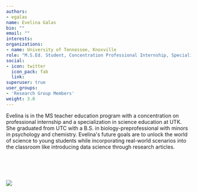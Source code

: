 ```yaml
---
authors:
- egalas
name: Evelina Galas
bio: ""
email: ""
interests:
organizations:
- name: University of Tennessee, Knoxville
role: "M.S.Ed. Student, Concentration Professional Internship, Specialization Science Education "
social:
- icon: twitter
  icon_pack: fab
  link: 
superuser: true
user_groups:
- 'Research Group Members'
weight: 3.0
---
```


Evelina is in the MS teacher education program with a concentration on professional internship and a specialization in science education at UTK. She graduated from UTC with a B.S. in biology-preprofessional with minors in psychology and chemistry. Evelina's future goals are to unlock the world of science to young students while incorporating real-world scenarios into the classroom like introducing data science through research articles.

<br>
<br>
<br>
<br>
<img src="/img/evelina.jpg"/>


